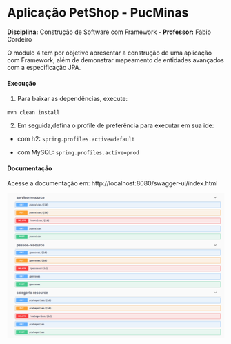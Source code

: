 # Aplicação PetShop - PucMinas
**Disciplina:** Construção de Software com Framework - 
**Professor:** Fábio Cordeiro

O módulo 4 tem por objetivo apresentar a construção de uma aplicação com Framework, além de demonstrar mapeamento de entidades avançados com a especificação JPA.

#### Execução

1. Para baixar as dependências, execute:

`mvn clean install`

2. Em seguida,defina o profile de preferência para executar em sua ide:

- com h2:
`spring.profiles.active=default`

- com MySQL:
`spring.profiles.active=prod`

#### Documentação
Acesse a documentação em: http://localhost:8080/swagger-ui/index.html

![documentação](https://github.com/antonialucianapires/aplicacao-petshop-disciplina-CSF-pucminas/blob/master/print-doc.png?raw=true)
